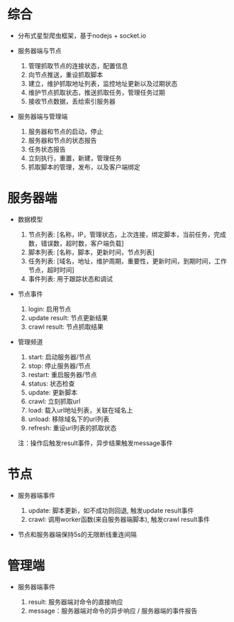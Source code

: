 # 综合

* 分布式星型爬虫框架，基于nodejs + socket.io

* 服务器端与节点

    1. 管理抓取节点的连接状态，配置信息
    2. 向节点推送，重设抓取脚本
    3. 建立，维护抓取地址列表，监控地址更新以及过期状态
    4. 维护节点抓取状态，推送抓取任务，管理任务过期
    5. 接收节点数据，丢给索引服务器

* 服务器端与管理端

    1. 服务器和节点的启动，停止
    2. 服务器和节点的状态报告
    3. 任务状态报告
    4. 立刻执行，重置，新建，管理任务
    5. 抓取脚本的管理，发布，以及客户端绑定

# 服务器端

* 数据模型

    1. 节点列表: [名称，IP，管理状态，上次连接，绑定脚本，当前任务，完成数，错误数，超时数，客户端负载]
    2. 脚本列表: [名称，脚本，更新时间，节点列表]
    3. 任务列表: [域名，地址，维护周期，重要性，更新时间，到期时间，工作节点，超时时间]
    4. 事件列表: 用于跟踪状态和调试

* 节点事件

    1. login: 启用节点
    3. update result: 节点更新结果
    4. crawl result: 节点抓取结果

* 管理频道

    1. start: 启动服务器/节点
    2. stop: 停止服务器/节点
    3. restart: 重启服务器/节点
    4. status: 状态检查
    5. update: 更新脚本
    6. crawl: 立刻抓取url
    7. load: 载入url地址列表，关联在域名上
    8. unload: 移除域名下的url列表
    9. refresh: 重设url列表的抓取状态

    注：操作后触发result事件，异步结果触发message事件

# 节点

* 服务器端事件
    1. update: 脚本更新，如不成功则回退, 触发update result事件
    2. crawl: 调用worker函数(来自服务器端脚本), 触发crawl result事件

* 节点和服务器端保持5s的无限断线重连间隔

# 管理端

* 服务器端事件

    1. result: 服务器端对命令的直接响应
    2. message：服务器端对命令的异步响应 / 服务器端的事件报告
